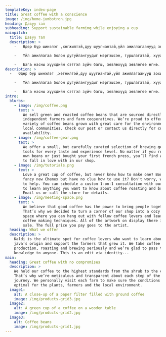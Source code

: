```yaml
---
templateKey: index-page
title: Great coffee with a conscience
image: /img/home-jumbotron.jpg
heading: Давуу тал
subheading: Support sustainable farming while enjoying a cup
mainpitch:
  title: Давуу тал
  description: >
    -   Өдөр бүр шинэлэг ,хөгжилтэй,дуу шуугиантай,үйл ажиллагаанууд зохион байгуулагдана. Уйдаж залхмааргүй ,нээлттэй,илэн далангүй сонирхолтой ,хөгжөөнт яриа ярилцлага ,дасгал тоглоом ,зугаалга бол Амила цэцэрлэгийн онцлог

    -   Үйл ажиллагаа болон дугуйлангуудыг мэргэшсэн, туршлагатай, хүүхдэд хайртай, тэдний бодол санааг ойлгон найз шиг найзлаж, ээж шиг нь хайрлах чадварлаг багш, баг хамт олон зааж сургана.

    -   Бага насны хүүхдийн сэтгэл зүйч багш, зөвлөхүүд зөвлөгөө өгнө.
description: >
  -   Өдөр бүр шинэлэг ,хөгжилтэй,дуу шуугиантай,үйл ажиллагаанууд зохион байгуулагдана. Уйдаж залхмааргүй ,нээлттэй,илэн далангүй сонирхолтой ,хөгжөөнт яриа ярилцлага ,дасгал тоглоом ,зугаалга бол Амила цэцэрлэгийн онцлог

    -   Үйл ажиллагаа болон дугуйлангуудыг мэргэшсэн, туршлагатай, хүүхдэд хайртай, тэдний бодол санааг ойлгон найз шиг найзлаж, ээж шиг нь хайрлах чадварлаг багш, баг хамт олон зааж сургана.

    -   Бага насны хүүхдийн сэтгэл зүйч багш, зөвлөхүүд зөвлөгөө өгнө.
intro:
  blurbs:
    - image: /img/coffee.png
      text: >
        We sell green and roasted coffee beans that are sourced directly from
        independent farmers and farm cooperatives. We’re proud to offer a
        variety of coffee beans grown with great care for the environment and
        local communities. Check our post or contact us directly for current
        availability.
    - image: /img/coffee-gear.png
      text: >
        We offer a small, but carefully curated selection of brewing gear and
        tools for every taste and experience level. No matter if you roast your
        own beans or just bought your first french press, you’ll find a gadget
        to fall in love with in our shop.
    - image: /img/tutorials.png
      text: >
        Love a great cup of coffee, but never knew how to make one? Bought a
        fancy new Chemex but have no clue how to use it? Don't worry, we’re here
        to help. You can schedule a custom 1-on-1 consultation with our baristas
        to learn anything you want to know about coffee roasting and brewing.
        Email us or call the store for details.
    - image: /img/meeting-space.png
      text: >
        We believe that good coffee has the power to bring people together.
        That’s why we decided to turn a corner of our shop into a cozy meeting
        space where you can hang out with fellow coffee lovers and learn about
        coffee making techniques. All of the artwork on display there is for
        sale. The full price you pay goes to the artist.
  heading: What we offer
  description: >
    Kaldi is the ultimate spot for coffee lovers who want to learn about their
    java’s origin and support the farmers that grew it. We take coffee
    production, roasting and brewing seriously and we’re glad to pass that
    knowledge to anyone. This is an edit via identity...
main:
  heading: Great coffee with no compromises
  description: >
    We hold our coffee to the highest standards from the shrub to the cup.
    That’s why we’re meticulous and transparent about each step of the coffee’s
    journey. We personally visit each farm to make sure the conditions are
    optimal for the plants, farmers and the local environment.
  image1:
    alt: A close-up of a paper filter filled with ground coffee
    image: /img/products-grid3.jpg
  image2:
    alt: A green cup of a coffee on a wooden table
    image: /img/products-grid2.jpg
  image3:
    alt: Coffee beans
    image: /img/products-grid1.jpg
---
```

